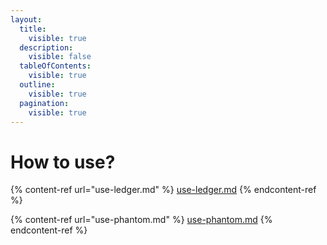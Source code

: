 ```yaml
---
layout:
  title:
    visible: true
  description:
    visible: false
  tableOfContents:
    visible: true
  outline:
    visible: true
  pagination:
    visible: true
---
```


# How to use?

{% content-ref url="use-ledger.md" %}
[use-ledger.md](use-ledger.md)
{% endcontent-ref %}

{% content-ref url="use-phantom.md" %}
[use-phantom.md](use-phantom.md)
{% endcontent-ref %}
